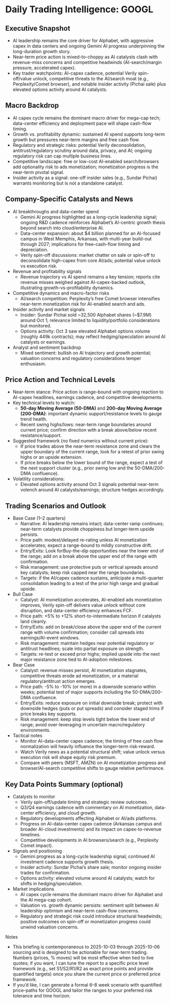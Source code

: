 # Daily Trading Intelligence: GOOGL

## Executive Snapshot
- AI leadership remains the core driver for Alphabet, with aggressive capex in data centers and ongoing Gemini AI progress underpinning the long-duration growth story.
- Near-term price action is mixed-to-choppy as AI catalysts clash with revenue-miss concerns and competitive headwinds (AI-search/margin pressure, accelerated capex).
- Key trader watchpoints: AI-capex cadence, potential Verily spin-off/value unlock, competitive threats to the AI/search moat (e.g., Perplexity/Comet browser), and notable insider activity (Pichai sale) plus elevated options activity around AI catalysts.

## Macro Backdrop
- AI capex cycle remains the dominant macro driver for mega-cap tech; data-center efficiency and deployment pace will shape cash-flow timing.
- Growth vs. profitability dynamic: sustained AI spend supports long-term growth but pressures near-term margins and free cash flow.
- Regulatory and strategic risks: potential Verily deconsolidation, antitrust/regulatory scrutiny around data, privacy, and AI; ongoing regulatory risk can cap multiple business lines.
- Competitive landscape: free or low-cost AI-enabled search/browsers add optionality risk to ads monetization; monetization progress is the near-term pivotal signal.
- Insider activity as a signal: one-off insider sales (e.g., Sundar Pichai) warrants monitoring but is not a standalone catalyst.

## Company-Specific Catalysts and News
- AI breakthroughs and data-center spend
  - Gemini AI progress highlighted as a long-cycle leadership signal; ongoing R&D cadence reinforces Alphabet’s AI-centric growth thesis beyond search into cloud/enterprise AI.
  - Data-center expansion: about $4 billion planned for an AI-focused campus in West Memphis, Arkansas, with multi-year build-out through 2027; implications for free-cash-flow timing and depreciation.
  - Verily spin-off discussions: market chatter on sale or spin-off to deconsolidate high-capex from core AI/ads; potential value unlock vs execution risk.
- Revenue and profitability signals
  - Revenue trajectory vs AI spend remains a key tension; reports cite revenue misses weighed against AI-capex-backed outlook, illustrating growth-vs-profitability dynamics.
- Competitive dynamics and macro-factor risks
  - AI/search competition: Perplexity’s free Comet browser intensifies near-term monetization risk for AI-enabled search and ads.
- Insider activity and market signals
  - Insider: Sundar Pichai sold ~32,500 Alphabet shares (~$7.9M) around Oct 1; relevance limited to liquidity/portfolio considerations but monitored.
  - Options activity: Oct 3 saw elevated Alphabet options volume (roughly 449k contracts); may reflect hedging/speculation around AI catalysts or earnings.
- Analyst and sentiment backdrop
  - Mixed sentiment: bullish on AI trajectory and growth potential; valuation concerns and regulatory considerations temper enthusiasm.

## Price Action and Technical Levels
- Near-term stance: Price action is range-bound with ongoing reaction to AI-capex headlines, earnings cadence, and competitive developments.
- Key technical levels to watch:
  - **50-day Moving Average (50-DMA)** and **200-day Moving Average (200-DMA)**: important dynamic support/resistance levels to gauge trend health.
  - Recent swing highs/lows: near-term range boundaries around current price; confirm direction with a break above/below recent resistance/support.
- Suggested framework (no fixed numerics without current price):
  - If price trades above the near-term resistance zone and clears the upper boundary of the current range, look for a retest of prior swing highs or an upside extension.
  - If price breaks below the lower bound of the range, expect a test of the next support cluster (e.g., prior swing low and the 50-DMA/200-DMA confluence).
- Volatility considerations:
  - Elevated options activity around Oct 3 signals potential near-term volench around AI catalysts/earnings; structure hedges accordingly.

## Trading Scenarios and Outlook
- Base Case (1–2 quarters)
  - Narrative: AI leadership remains intact; data-center ramp continues; near-term catalysts provide choppiness but longer-term upside persists.
  - Price path: modest/delayed re-rating unless AI monetization accelerates; expect a range-bound to mildly constructive drift.
  - Entry/Exits: Look forBuy-the-dip opportunities near the lower end of the range; add on a break above the upper end of the range with confirmation.
  - Risk management: use protective puts or vertical spreads around key catalysts; keep risk capped near the range boundaries.
  - Targets: if the AI/capex cadence sustains, anticipate a multi-quarter consolidation leading to a test of the prior high range and gradual upside.
- Bull Case
  - Catalyst: AI monetization accelerates, AI-enabled ads monetization improves, Verily spin-off delivers value unlock without core disruption, and data-center efficiency enhances FCF.
  - Price path: +5% to +12% short-to-intermediate horizon if catalysts land cleanly.
  - Entry/Exits: add on break/close above the upper end of the current range with volume confirmation; consider call spreads into earnings/AI-event windows.
  - Risk management: maintain hedges near potential regulatory or antitrust headlines; scale into partial exposure on strength.
  - Targets: re-test or exceed prior highs; implied upside into the next major resistance zone tied to AI-adoption milestones.
- Bear Case
  - Catalyst: revenue misses persist, AI monetization stagnates, competitive threats erode ad monetization, or a material regulatory/antitrust action emerges.
  - Price path: -5% to -10% (or more) in a downside scenario within weeks; potential test of major supports including the 50-DMA/200-DMA confluence.
  - Entry/Exits: reduce exposure on initial downside break; protect with downside hedges (puts or put spreads) and consider staged trims if price breaks key supports.
  - Risk management: keep stop levels tight below the lower end of range; avoid over-leveraging in uncertain macro/regulatory environments.
- Tactical notes
  - Monitor AI-data-center capex cadence; the timing of free cash flow normalization will heavily influence the longer-term risk-reward.
  - Watch Verily news as a potential structural shift; value unlock versus execution risk will shape equity risk premium.
  - Compare with peers (MSFT, AMZN) on AI monetization progress and browser/AI-search competitive shifts to gauge relative performance.

## Key Data Points Summary (optional)
- Catalysts to monitor
  - Verily spin-off/update timing and strategic review outcomes.
  - Q3/Q4 earnings cadence with commentary on AI monetization, data-center efficiency, and cloud growth.
  - Regulatory developments affecting Alphabet or AI/ads platforms.
  - Progress on AI-data-center capex cadence (Arkansas campus and broader AI-cloud investments) and its impact on capex-to-revenue timelines.
  - Competitive developments in AI browsers/search (e.g., Perplexity Comet impact).
- Signals and positioning
  - Gemini progress as a long-cycle leadership signal; continued AI investment cadence supports growth thesis.
  - Insider activity: Sundar Pichai’s share sale; monitor ongoing insider trades for confirmation.
  - Options activity: elevated volume around AI catalysts; watch for shifts in hedging/speculation.
- Market implications
  - AI capex cycle remains the dominant macro driver for Alphabet and the AI mega-cap cohort.
  - Valuation vs. growth dynamic persists: sentiment split between AI leadership optimism and near-term cash-flow concerns.
  - Regulatory and strategic risk could introduce structural headwinds; positive outcomes on spin-off or monetization progress could unwind valuation concerns.

Notes
- This briefing is contemporaneous to 2025-10-03 through 2025-10-06 sourcing and is designed to be actionable for near-term trading. Numbers (prices, % moves) will be most effective when tied to live quotes; if you want, I can tune the report to a specific price level framework (e.g., set S1/S2/R1/R2 as exact price points and provide quantified targets) once you share the current price or preferred price framework.
- If you’d like, I can generate a formal 6–8 week scenario with quantified price-paths for GOOGL and tailor the ranges to your preferred risk tolerance and time horizon.